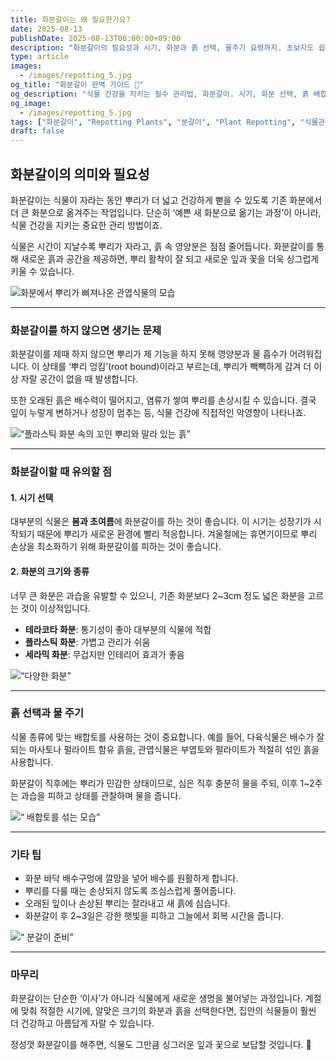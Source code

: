 ```yaml
---
title: 화분갈이는 왜 필요한가요?
date: 2025-08-13
publishDate: 2025-08-13T00:00:00+09:00
description: "화분갈이의 필요성과 시기, 화분과 흙 선택, 물주기 요령까지. 초보자도 쉽게 따라 할 수 있는 식물 건강 관리 가이드."
type: article
images:
  - /images/repotting_5.jpg
og_title: "화분갈이 완벽 가이드 🌱"
og_description: "식물 건강을 지키는 필수 관리법, 화분갈이. 시기, 화분 선택, 흙 배합, 물주기까지 한 번에 정리했습니다."
og_image:
  - /images/repotting_5.jpg
tags: ["화분갈이", "Repotting Plants", "분갈이", "Plant Repotting", "식물관리", "Plant Care", "실내정원", "Indoor Garden", "반려식물", "Houseplants", "가드닝", "Gardening", "원예", "Horticulture", "식물건강", "Plant Health", "화분선택", "Choosing Pots", "배합토", "Potting Mix", "물주기", "Watering Tips", "계절별가드닝", "Seasonal Gardening", "초보자원예", "Beginner Gardening", "관엽식물관리", "Foliage Plant Care", "뿌리관리", "Root Care", "실내식물", "Indoor Plants"]
draft: false
---
```


## 화분갈이의 의미와 필요성

화분갈이는 식물이 자라는 동안 뿌리가 더 넓고 건강하게 뻗을 수 있도록 기존 화분에서 더 큰 화분으로 옮겨주는 작업입니다. 단순히 ‘예쁜 새 화분으로 옮기는 과정’이 아니라, 식물 건강을 지키는 중요한 관리 방법이죠.

식물은 시간이 지날수록 뿌리가 자라고, 흙 속 영양분은 점점 줄어듭니다. 화분갈이를 통해 새로운 흙과 공간을 제공하면, 뿌리 활착이 잘 되고 새로운 잎과 꽃을 더욱 싱그럽게 키울 수 있습니다.

![화분에서 뿌리가 삐져나온 관엽식물의 모습](/images/repotting_1.jpg)

---
### 화분갈이를 하지 않으면 생기는 문제

화분갈이를 제때 하지 않으면 뿌리가 제 기능을 하지 못해 영양분과 물 흡수가 어려워집니다. 이 상태를 ‘뿌리 엉킴’(root bound)이라고 부르는데, 뿌리가 빽빽하게 감겨 더 이상 자랄 공간이 없을 때 발생합니다.

또한 오래된 흙은 배수력이 떨어지고, 염류가 쌓여 뿌리를 손상시킬 수 있습니다. 결국 잎이 누렇게 변하거나 성장이 멈추는 등, 식물 건강에 직접적인 악영향이 나타나죠.


![“플라스틱 화분 속의 꼬인 뿌리와 말라 있는 흙”](/images/repotting_2.jpg)

---

### 화분갈이할 때 유의할 점

#### 1. **시기 선택**
    
대부분의 식물은 **봄과 초여름**에 화분갈이를 하는 것이 좋습니다. 이 시기는 성장기가 시작되기 때문에 뿌리가 새로운 환경에 빨리 적응합니다. 겨울철에는 휴면기이므로 뿌리 손상을 최소화하기 위해 화분갈이를 피하는 것이 좋습니다.
    
#### 2. **화분의 크기와 종류**
    
너무 큰 화분은 과습을 유발할 수 있으니, 기존 화분보다 2~3cm 정도 넓은 화분을 고르는 것이 이상적입니다.
    
- **테라코타 화분**: 통기성이 좋아 대부분의 식물에 적합
- **플라스틱 화분**: 가볍고 관리가 쉬움  
- **세라믹 화분**: 무겁지만 인테리어 효과가 좋음

![“다양한  화분”](/images/repotting_3.jpg)

---

###  흙 선택과 물 주기
    
식물 종류에 맞는 배합토를 사용하는 것이 중요합니다. 예를 들어, 다육식물은 배수가 잘되는 마사토나 펄라이트 함유 흙을, 관엽식물은 부엽토와 펄라이트가 적절히 섞인 흙을 사용합니다.
    
화분갈이 직후에는 뿌리가 민감한 상태이므로, 심은 직후 충분히 물을 주되, 이후 1~2주는 과습을 피하고 상태를 관찰하며 물을 줍니다.
    



![“ 배합토를 섞는 모습”](/images/repotting_4.jpg)

---

### 기타 팁
    
- 화분 바닥 배수구멍에 깔망을 넣어 배수를 원활하게 합니다.
- 뿌리를 다룰 때는 손상되지 않도록 조심스럽게 풀어줍니다.
- 오래된 잎이나 손상된 뿌리는 잘라내고 새 흙에 심습니다.  
- 화분갈이 후 2~3일은 강한 햇빛을 피하고 그늘에서 회복 시간을 줍니다.

![“ 분갈이 준비”](/images/repotting_5.jpg)

---

### 마무리

화분갈이는 단순한 ‘이사’가 아니라 식물에게 새로운 생명을 불어넣는 과정입니다. 계절에 맞춰 적절한 시기에, 알맞은 크기의 화분과 흙을 선택한다면, 집안의 식물들이 훨씬 더 건강하고 아름답게 자랄 수 있습니다.

정성껏 화분갈이를 해주면, 식물도 그만큼 싱그러운 잎과 꽃으로 보답할 것입니다. 🌱
